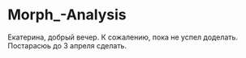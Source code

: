 # Morph_-Analysis

Екатерина, добрый вечер.
К сожалению, пока не успел доделать. Постарасюь до 3 апреля сделать.
